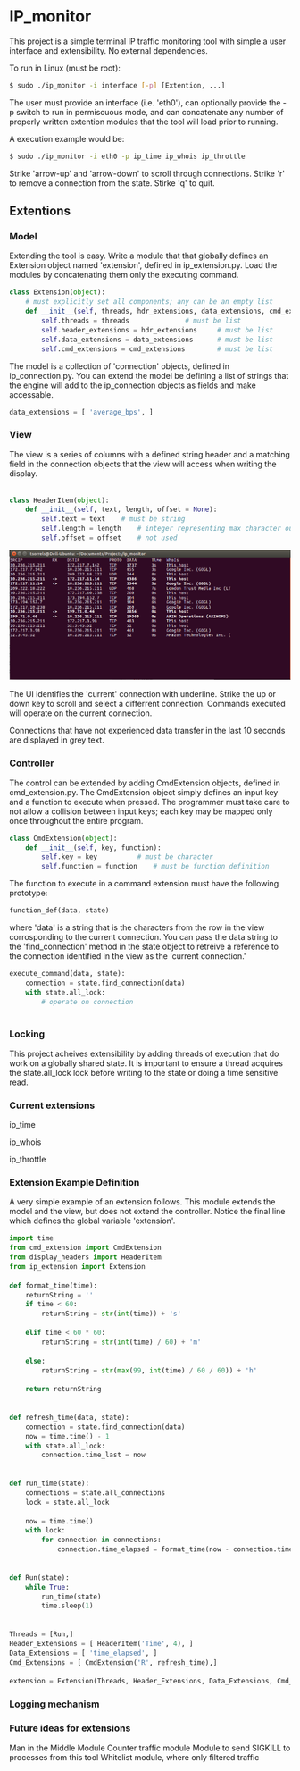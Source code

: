 # IP_monitor

This project is a simple terminal IP traffic monitoring tool with simple a user interface and extensibility. No external dependencies.

To run in Linux (must be root):

```bash
$ sudo ./ip_monitor -i interface [-p] [Extention, ...]

```
The user must provide an interface (i.e. 'eth0'), can optionally provide the -p switch to run in permiscuous mode, and can concatenate any number of properly written extention modules that the tool will load prior to running.

A execution example would be:
```bash
$ sudo ./ip_monitor -i eth0 -p ip_time ip_whois ip_throttle
```


Strike 'arrow-up' and 'arrow-down' to scroll through connections. Strike 'r' to remove a connection from the state.  Stirke 'q' to quit.


## Extentions
### Model

Extending the tool is easy.  Write a module that that globally defines an Extension object named 'extension', defined in ip_extension.py. Load the modules by concatenating them only the executing command.

```python
class Extension(object):
    # must explicitly set all components; any can be an empty list
    def __init__(self, threads, hdr_extensions, data_extensions, cmd_extensions):
        self.threads = threads				# must be list
        self.header_extensions = hdr_extensions		# must be list
        self.data_extensions = data_extensions		# must be list
        self.cmd_extensions = cmd_extensions		# must be list
```


The model is a collection of 'connection' objects, defined in ip_connection.py. You can extend the model be defining a list of strings that the engine will add to the ip_connection objects as fields and make accessable.

```python
data_extensions = [ 'average_bps', ]

```

### View

The view is a series of columns with a defined string header and a matching field in the connection objects that the view will access when writing the display.

```python

class HeaderItem(object):
    def __init__(self, text, length, offset = None):
        self.text = text	# must be string
        self.length = length	# integer representing max character output for item
        self.offset = offset	# not used

```

![UI View](/terminal_view.jpeg)

The UI identifies the 'current' connection with underline. Strike the up or down key to scroll and select a differrent connection. Commands executed will operate on the current connection. 

Connections that have not experienced data transfer in the last 10 seconds are displayed in grey text. 


### Controller

The control can be extended by adding CmdExtension objects, defined in cmd_extension.py. The CmdExtension object simply defines an input key and a function to execute when pressed.  The programmer must take care to not allow a collision between input keys; each key may be mapped only once throughout the entire program.


```python
class CmdExtension(object):
    def __init__(self, key, function):
        self.key = key			# must be character
        self.function = function	# must be function definition

```

The function to execute in a command extension must have the following prototype:
```python
function_def(data, state)
```
where 'data' is a string that is the characters from the row in the view corrosponding to the current connection.  You can pass the data string to the 'find_connection' method in the state object to retreive a reference to the connection identified in the view as the 'current connection.'

```python
execute_command(data, state):
    connection = state.find_connection(data)
    with state.all_lock:
        # operate on connection
    
```

### Locking

This project acheives extensibility by adding threads of execution that do work on a globally shared state.  It is important to ensure a thread acquires the state.all_lock lock before writing to the state or doing a time sensitive read.

### Current extensions
ip_time

ip_whois

ip_throttle

### Extension Example Definition

A very simple example of an extension follows.  This module extends the model and the view, but does not extend the controller.  Notice the final line which defines the global variable 'extension'.

```python
import time
from cmd_extension import CmdExtension
from display_headers import HeaderItem
from ip_extension import Extension

def format_time(time):
    returnString = ''
    if time < 60:
        returnString = str(int(time)) + 's'

    elif time < 60 * 60:
        returnString = str(int(time) / 60) + 'm'

    else:
        returnString = str(max(99, int(time) / 60 / 60)) + 'h'
            
    return returnString


def refresh_time(data, state):
    connection = state.find_connection(data)
    now = time.time() - 1
    with state.all_lock:
        connection.time_last = now


def run_time(state):
    connections = state.all_connections
    lock = state.all_lock
    
    now = time.time()
    with lock:
        for connection in connections:
            connection.time_elapsed = format_time(now - connection.time_last)
    
    
def Run(state):
    while True:
        run_time(state)
        time.sleep(1)
    

Threads = [Run,]
Header_Extensions = [ HeaderItem('Time', 4), ]
Data_Extensions = [ 'time_elapsed', ]
Cmd_Extensions = [ CmdExtension('R', refresh_time),]

extension = Extension(Threads, Header_Extensions, Data_Extensions, Cmd_Extensions)```
```

### Logging mechanism


### Future ideas for extensions
Man in the Middle Module
Counter traffic module
Module to send SIGKILL to processes from this tool
Whitelist module, where only filtered traffic
